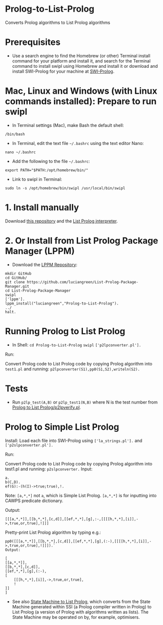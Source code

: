# Prolog-to-List-Prolog
Converts Prolog algorithms to List Prolog algorithms

# Prerequisites

* Use a search engine to find the Homebrew (or other) Terminal install command for your platform and install it, and search for the Terminal command to install swipl using Homebrew and install it or download and install SWI-Prolog for your machine at <a href="https://www.swi-prolog.org/build/">SWI-Prolog</a>.

# Mac, Linux and Windows (with Linux commands installed): Prepare to run swipl

* In Terminal settings (Mac), make Bash the default shell:

```
/bin/bash
```

* In Terminal, edit the text file `~/.bashrc` using the text editor Nano:

```
nano ~/.bashrc
```

* Add the following to the file `~/.bashrc`:

```
export PATH="$PATH:/opt/homebrew/bin/"
```

* Link to swipl in Terminal:

```
sudo ln -s /opt/homebrew/bin/swipl /usr/local/bin/swipl
```

# 1. Install manually

Download <a href="http://github.com/luciangreen/Prolog-to-List-Prolog/">this repository</a> and the <a href="https://github.com/luciangreen/listprologinterpreter">List Prolog interpreter</a>.

# 2. Or Install from List Prolog Package Manager (LPPM)

* Download the <a href="https://github.com/luciangreen/List-Prolog-Package-Manager">LPPM Repository</a>:

```
mkdir GitHub
cd GitHub/
git clone https://github.com/luciangreen/List-Prolog-Package-Manager.git
cd List-Prolog-Package-Manager
swipl
['lppm'].
lppm_install("luciangreen","Prolog-to-List-Prolog").
../
halt.
```

# Running Prolog to List Prolog

* In Shell:
`cd Prolog-to-List-Prolog`
`swipl`
`['p2lpconverter.pl'].`

Run:

Convert Prolog code to List Prolog code by copying Prolog algorithm into `test1.pl` and running: `p2lpconverter(S1),pp0(S1,S2),writeln(S2).`

# Tests

* Run `p2lp_test(A,B)` or `p2lp_test1(N,B)` where N is the test number from <a href="https://github.com/luciangreen/Prolog-to-List-Prolog/blob/master/p2lpverify.pl">Prolog to List Prolog/p2lpverify.pl</a>.

# Prolog to Simple List Prolog

Install:
Load each file into SWI-Prolog using `['la_strings.pl'].` and `['p2slpconverter.pl'].`

Run:

Convert Prolog code to List Prolog code by copying Prolog algorithm into test1.pl and running: `p2slpconverter.`
Input:
```
a.
b(C,D).
ef(G):-(h(I)->true;true),!.
```
Note: `[a,*,*]` not `a`, which is Simple List Prolog. `[a,*,*]` is for inputting into CAWPS predicate dictionary.

Output: 
```
[[[a,*,*]],[[b,*,*],[c,d]],[[ef,*,*],[g],:-,[[[[h,*,*],[i]],->,true,or,true],!]]]
```

Pretty-print List Prolog algorithm by typing e.g.:
```
pp0([[[a,*,*]],[[b,*,*],[c,d]],[[ef,*,*],[g],(:-),[[[[h,*,*],[i]],->,true,or,true],!]]]).`
Output:

[
[[a,*,*]],
[[b,*,*],[c,d]],
[[ef,*,*],[g],(:-),
[
	[[[h,*,*],[i]],->,true,or,true],
	!
]]
]
```

* See also <a href="https://github.com/luciangreen/State-Machine-to-List-Prolog">State Machine to List Prolog</a>, which converts from the State Machine generated within SSI (a Prolog compiler written in Prolog) to List Prolog (a version of Prolog with algorithms written as lists).  The State Machine may be operated on by, for example, optimisers.
